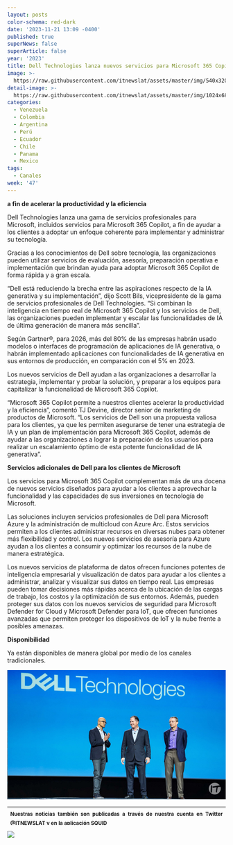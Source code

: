 ```yaml
---
layout: posts
color-schema: red-dark
date: '2023-11-21 13:09 -0400'
published: true
superNews: false
superArticle: false
year: '2023'
title: Dell Technologies lanza nuevos servicios para Microsoft 365 Copilot
image: >-
  https://raw.githubusercontent.com/itnewslat/assets/master/img/540x320/DELLMS-p.jpg
detail-image: >-
  https://raw.githubusercontent.com/itnewslat/assets/master/img/1024x680/DELLMS-g.jpg
categories:
  - Venezuela
  - Colombia
  - Argentina
  - Perú
  - Ecuador
  - Chile
  - Panama
  - Mexico
tags:
  - Canales
week: '47'
---
```

**a fin de acelerar la productividad y la eficiencia**

Dell Technologies lanza una gama de servicios profesionales para Microsoft, incluidos servicios para Microsoft 365 Copilot, a fin de ayudar a los clientes a adoptar un enfoque coherente para implementar y administrar su tecnología.

Gracias a los conocimientos de Dell sobre tecnología, las organizaciones pueden utilizar servicios de evaluación, asesoría, preparación operativa e implementación que brindan ayuda para adoptar Microsoft 365 Copilot de forma rápida y a gran escala. 

“Dell está reduciendo la brecha entre las aspiraciones respecto de la IA generativa y su implementación”, dijo Scott Bils, vicepresidente de la gama de servicios profesionales de Dell Technologies. “Si combinan la inteligencia en tiempo real de Microsoft 365 Copilot y los servicios de Dell, las organizaciones pueden implementar y escalar las funcionalidades de IA de última generación de manera más sencilla”.

Según Gartner®, para 2026, más del 80% de las empresas habrán usado modelos o interfaces de programación de aplicaciones de IA generativa, o habrán implementado aplicaciones con funcionalidades de IA generativa en sus entornos de producción, en comparación con el 5% en 2023. 

Los nuevos servicios de Dell ayudan a las organizaciones a desarrollar la estrategia, implementar y probar la solución, y preparar a los equipos para capitalizar la funcionalidad de Microsoft 365 Copilot. 

“Microsoft 365 Copilot permite a nuestros clientes acelerar la productividad y la eficiencia”, comentó TJ Devine, director senior de marketing de productos de Microsoft. “Los servicios de Dell son una propuesta valiosa para los clientes, ya que les permiten asegurarse de tener una estrategia de IA y un plan de implementación para Microsoft 365 Copilot, además de ayudar a las organizaciones a lograr la preparación de los usuarios para realizar un escalamiento óptimo de esta potente funcionalidad de IA generativa”. 

**Servicios adicionales de Dell para los clientes de Microsoft**

Los servicios para Microsoft 365 Copilot complementan más de una docena de nuevos servicios diseñados para ayudar a los clientes a aprovechar la funcionalidad y las capacidades de sus inversiones en tecnología de Microsoft. 

Las soluciones incluyen servicios profesionales de Dell para Microsoft Azure y la administración de multicloud con Azure Arc. Estos servicios permiten a los clientes administrar recursos en diversas nubes para obtener más flexibilidad y control. Los nuevos servicios de asesoría para Azure ayudan a los clientes a consumir y optimizar los recursos de la nube de manera estratégica.

Los nuevos servicios de plataforma de datos ofrecen funciones potentes de inteligencia empresarial y visualización de datos para ayudar a los clientes a administrar, analizar y visualizar sus datos en tiempo real. Las empresas pueden tomar decisiones más rápidas acerca de la ubicación de las cargas de trabajo, los costos y la optimización de sus entornos. Además, pueden proteger sus datos con los nuevos servicios de seguridad para Microsoft Defender for Cloud y Microsoft Defender para IoT, que ofrecen funciones avanzadas que permiten proteger los dispositivos de IoT y la nube frente a posibles amenazas.

**Disponibilidad**

Ya están disponibles de manera global por medio de los canales tradicionales. 

![](https://raw.githubusercontent.com/itnewslat/assets/master/img/540x320/DELLMS-p.jpg)

<table style="height: 42px;" width="569">
<tbody>
<tr>
<td style="text-align: justify;"><sub><strong>Nuestras noticias también son publicadas a través de nuestra cuenta en Twitter <a href="https://twitter.com/itnewslat?lang=es">@ITNEWSLAT</a> y en la aplicación <a href="https://squidapp.co/en/">SQUID</a></strong></sub></td>
</tr>
</tbody>
</table>

<img src="https://tracker.metricool.com/c3po.jpg?hash=56f88a41e39ab42c063cc51676587a04"/>